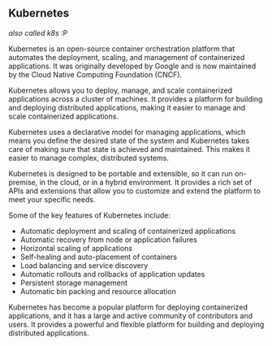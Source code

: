 ## Kubernetes 

*also called k8s* :P

Kubernetes is an open-source container orchestration platform that automates the deployment, scaling, and management of containerized applications. It was originally developed by Google and is now maintained by the Cloud Native Computing Foundation (CNCF).

Kubernetes allows you to deploy, manage, and scale containerized applications across a cluster of machines. It provides a platform for building and deploying distributed applications, making it easier to manage and scale containerized applications.

Kubernetes uses a declarative model for managing applications, which means you define the desired state of the system and Kubernetes takes care of making sure that state is achieved and maintained. This makes it easier to manage complex, distributed systems.

Kubernetes is designed to be portable and extensible, so it can run on-premise, in the cloud, or in a hybrid environment. It provides a rich set of APIs and extensions that allow you to customize and extend the platform to meet your specific needs.

Some of the key features of Kubernetes include:

- Automatic deployment and scaling of containerized applications
- Automatic recovery from node or application failures
- Horizontal scaling of applications
- Self-healing and auto-placement of containers
- Load balancing and service discovery
- Automatic rollouts and rollbacks of application updates
- Persistent storage management
- Automatic bin packing and resource allocation

Kubernetes has become a popular platform for deploying containerized applications, and it has a large and active community of contributors and users. It provides a powerful and flexible platform for building and deploying distributed applications.